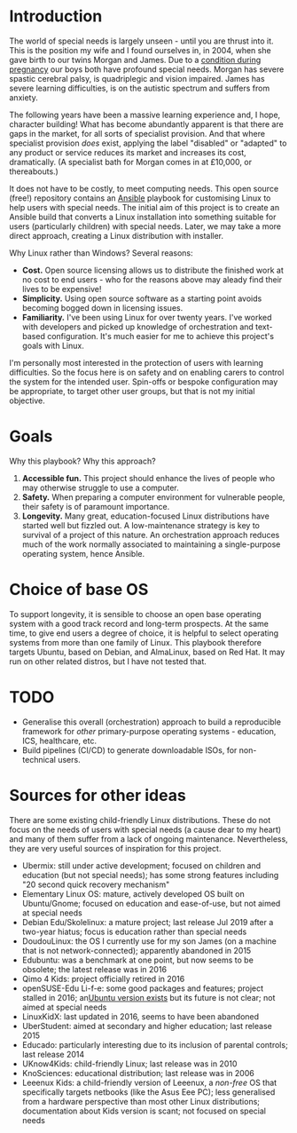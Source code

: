 # Introduction

The world of special needs is largely unseen - until you are thrust into it.
This is the position my wife and I found ourselves in, in 2004, when she gave
birth to our twins Morgan and James. Due to a [condition during
pregnancy](https://en.wikipedia.org/wiki/Twin-to-twin_transfusion_syndrome) our
boys both have profound special needs. Morgan has severe spastic cerebral palsy,
is quadriplegic and vision impaired. James has severe learning difficulties, is
on the autistic spectrum and suffers from anxiety.

The following years have been a massive learning experience and, I hope,
character building! What has become abundantly apparent is that there are gaps
in the market, for all sorts of specialist provision. And that where specialist
provision *does* exist, applying the label "disabled" or "adapted" to any
product or service reduces its market and increases its cost, dramatically. (A
specialist bath for Morgan comes in at £10,000, or thereabouts.)

It does not have to be costly, to meet computing needs. This open source (free!)
repository contains an [Ansible](https://www.ansible.com/) playbook for
customising Linux to help users with special needs. The initial aim of this
project is to create an Ansible build that converts a Linux installation into
something suitable for users (particularly children) with special needs. Later,
we may take a more direct approach, creating a Linux distribution with
installer.

Why Linux rather than Windows? Several reasons:

* **Cost.** Open source licensing allows us to distribute the finished work at
  no cost to end users - who for the reasons above may aleady find their lives
  to be expensive!
* **Simplicity.** Using open source software as a starting point avoids becoming
  bogged down in licensing issues.
* **Familiarity.** I've been using Linux for over twenty years. I've worked with
  developers and picked up knowledge of orchestration and text-based
  configuration. It's much easier for me to achieve this project's goals with
  Linux.

I'm personally most interested in the protection of users with learning
difficulties. So the focus here is on safety and on enabling carers to control
the system for the intended user. Spin-offs or bespoke configuration may be
appropriate, to target other user groups, but that is not my initial objective.

# Goals

Why this playbook? Why this approach?

1. **Accessible fun.** This project should enhance the lives of people who may
   otherwise struggle to use a computer.
2. **Safety.** When preparing a computer environment for vulnerable people,
   their safety is of paramount importance.
3. **Longevity.** Many great, education-focused Linux distributions have started
   well but fizzled out. A low-maintenance strategy is key to survival of a
   project of this nature. An orchestration approach reduces much of the work
   normally associated to maintaining a single-purpose operating system, hence
   Ansible.

# Choice of base OS

To support longevity, it is sensible to choose an open base operating system
with a good track record and long-term prospects. At the same time, to give
end users a degree of choice, it is helpful to select operating systems from
more than one family of Linux. This playbook therefore targets Ubuntu, based on
Debian, and AlmaLinux, based on Red Hat. It may run on other related distros,
but I have not tested that.

# TODO

* Generalise this overall (orchestration) approach to build a reproducible
  framework for *other* primary-purpose operating systems - education, ICS,
  healthcare, etc.
* Build pipelines (CI/CD) to generate downloadable ISOs, for non-technical
  users.

# Sources for other ideas

There are some existing child-friendly Linux distributions. These do not focus
on the needs of users with special needs (a cause dear to my heart) and many of
them suffer from a lack of ongoing maintenance. Nevertheless, they are very
useful sources of inspiration for this project.

* Ubermix: still under active development; focused on children and education
  (but not special needs); has some strong features including "20 second quick
  recovery mechanism"
* Elementary Linux OS: mature, actively developed OS built on Ubuntu/Gnome;
  focused on education and ease-of-use, but not aimed at special needs
* Debian Edu/Skolelinux: a mature project; last release Jul 2019 after a
  two-year hiatus; focus is education rather than special needs
* DoudouLinux: the OS I currently use for my son James (on a machine that is not
  network-connected); apparently abandoned in 2015
* Edubuntu: was a benchmark at one point, but now seems to be obsolete; the
  latest release was in 2016
* Qimo 4 Kids: project officially retired in 2016
* openSUSE-Edu Li-f-e: some good packages and features; project stalled in 2016;
  an[Ubuntu version
  exists](https://sourceforge.net/projects/cyberorg-home/files/Li-f-e/) but its
  future is not clear; not aimed at special needs
* LinuxKidX: last updated in 2016, seems to have been abandoned
* UberStudent: aimed at secondary and higher education; last release 2015
* Educado: particularly interesting due to its inclusion of parental controls;
  last release 2014
* UKnow4Kids: child-friendly Linux; last release was in 2010
* KnoSciences: educational distribution; last release was in 2006
* Leeenux Kids: a child-friendly version of Leeenux, a *non-free* OS that
  specifically targets netbooks (like the Asus Eee PC); less generalised from a
  hardware perspective than most other Linux distributions; documentation about
  Kids version is scant; not focused on special needs